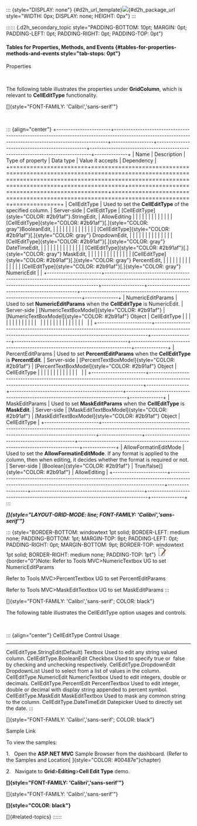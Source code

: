 ::: {style="DISPLAY: none"}
[](ms-xhelp:///?Id=d2h_url_template){#d2h_url_template}![](!package_url!){#d2h_package_url style="WIDTH: 0px; DISPLAY: none; HEIGHT: 0px"}
:::

:::::: {.d2h_secondary_topic style="PADDING-BOTTOM: 10pt; MARGIN: 0pt; PADDING-LEFT: 0pt; PADDING-RIGHT: 0pt; PADDING-TOP: 0pt"}
#### Tables for Properties, Methods, and Events {#tables-for-properties-methods-and-events style="tab-stops: 0pt"}

Properties

 

The following table illustrates the properties under **GridColumn**, which is relevant to **CellEditType** functionality.

[]{style="FONT-FAMILY: 'Calibri','sans-serif'"} 

 

::: {align="center"}
+-----------------------+---------------------------------------------------------------------------------------------------------------------------------------------------------+------------------+------------------------------------------------+------------------------------------------------------------------------------+--------------+
| Name                  | Description                                                                                                                                             | Type of property | Data type                                      | Value it accepts                                                             | Dependency   |
+=======================+=========================================================================================================================================================+==================+================================================+==============================================================================+==============+
| CellEditType          | Used to set the **CellEditType** of the specified column.                                                                                               | Server-side      | CellEditType                                   | [CellEditType]{style="COLOR: #2b91af"}.StringEdit,                           | AllowEditing |
|                       |                                                                                                                                                         |                  |                                                |                                                                              |              |
|                       |                                                                                                                                                         |                  |                                                | [CellEditType]{style="COLOR: #2b91af"}[.]{style="COLOR: gray"}BooleanEdit,   |              |
|                       |                                                                                                                                                         |                  |                                                |                                                                              |              |
|                       |                                                                                                                                                         |                  |                                                | [CellEditType]{style="COLOR: #2b91af"}[.]{style="COLOR: gray"} DropdownEdit, |              |
|                       |                                                                                                                                                         |                  |                                                |                                                                              |              |
|                       |                                                                                                                                                         |                  |                                                | [CellEditType]{style="COLOR: #2b91af"}[.]{style="COLOR: gray"} DateTimeEdit, |              |
|                       |                                                                                                                                                         |                  |                                                |                                                                              |              |
|                       |                                                                                                                                                         |                  |                                                | [CellEditType]{style="COLOR: #2b91af"}[.]{style="COLOR: gray"} MaskEdit,     |              |
|                       |                                                                                                                                                         |                  |                                                |                                                                              |              |
|                       |                                                                                                                                                         |                  |                                                | [CellEditType]{style="COLOR: #2b91af"}[.]{style="COLOR: gray"} PercentEdit,  |              |
|                       |                                                                                                                                                         |                  |                                                |                                                                              |              |
|                       |                                                                                                                                                         |                  |                                                | [CellEditType]{style="COLOR: #2b91af"}[.]{style="COLOR: gray"} NumericEdit   |              |
+-----------------------+---------------------------------------------------------------------------------------------------------------------------------------------------------+------------------+------------------------------------------------+------------------------------------------------------------------------------+--------------+
| NumericEditParams     | Used to set **NumericEditParams** when the **CellEditType** is NumericEdit.                                                                             | Server-side      | [NumericTextBoxModel]{style="COLOR: #2b91af"}  | [NumericTextBoxModel]{style="COLOR: #2b91af"} Object                         | CellEditType |
|                       |                                                                                                                                                         |                  |                                                |                                                                              |              |
|                       |                                                                                                                                                         |                  |                                                |                                                                              |              |
|                       |                                                                                                                                                         |                  |                                                |                                                                              |              |
|                       |                                                                                                                                                         |                  |                                                |                                                                              |              |
+-----------------------+---------------------------------------------------------------------------------------------------------------------------------------------------------+------------------+------------------------------------------------+------------------------------------------------------------------------------+--------------+
| PercentEditParams     | Used to set **PercentEditParams** when the **CellEditType** is **PercentEdit**.                                                                         | Server-side      | [PercentTextBoxModel]{style="COLOR: #2b91af"}  | [PercentTextBoxModel]{style="COLOR: #2b91af"} Object                         | CellEditType |
|                       |                                                                                                                                                         |                  |                                                |                                                                              |              |
|                       |                                                                                                                                                         |                  |                                                |                                                                              |              |
+-----------------------+---------------------------------------------------------------------------------------------------------------------------------------------------------+------------------+------------------------------------------------+------------------------------------------------------------------------------+--------------+
| MaskEditParams        | Used to set **MaskEditParams** when the **CellEditType** is **MaskEdit**.                                                                               | Server-side      | [MaskEditTextBoxModel]{style="COLOR: #2b91af"} | [MaskEditTextBoxModel]{style="COLOR: #2b91af"} Object                        | CellEditType |
+-----------------------+---------------------------------------------------------------------------------------------------------------------------------------------------------+------------------+------------------------------------------------+------------------------------------------------------------------------------+--------------+
| AllowFormatinEditMode | Used to set the **AllowFormatinEditMode**. If any format is applied to the column, then when editing, it decides whether the format is required or not. | Server-side      | [Boolean]{style="COLOR: #2b91af"}              | True/false[]{style="COLOR: #2b91af"}                                         | AllowEditing |
+-----------------------+---------------------------------------------------------------------------------------------------------------------------------------------------------+------------------+------------------------------------------------+------------------------------------------------------------------------------+--------------+
:::

***[]{style="LAYOUT-GRID-MODE: line; FONT-FAMILY: 'Calibri','sans-serif'"}*** 

::: {style="BORDER-BOTTOM: windowtext 1pt solid; BORDER-LEFT: medium none; PADDING-BOTTOM: 1pt; MARGIN-TOP: 9pt; PADDING-LEFT: 0pt; PADDING-RIGHT: 0pt; MARGIN-BOTTOM: 9pt; BORDER-TOP: windowtext 1pt solid; BORDER-RIGHT: medium none; PADDING-TOP: 1pt"}
![](ImagesExt/image58_6.jpg){border="0"}Note: Refer to Tools MVC\>NumericTextbox UG to set NumericEditParams

Refer to Tools MVC\>PercentTextbox UG to set PercentEditParams

Refer to Tools MVC\>MaskEditTextbox UG to set MaskEditParams
:::

[]{style="FONT-FAMILY: 'Calibri','sans-serif'; COLOR: black"} 

The following table illustrates the CellEditType option usages and controls.

 

::: {align="center"}
  CellEditType                       Control           Usage
  ---------------------------------- ----------------- -----------------------------------------------------------------------------------------
  CellEditType.StringEdit(Default)   Textbox           Used to edit any string valued column.
  CellEditType.BooleanEdit           Checkbox          Used to specify true or  false by checking and unchecking respectively.
  CellEditType.DropdownEdit          DropdownList      Used to select from a list of values in the column.
  CellEditType.NumericEdit           NumericTextbox    Used to edit integers, double or decimals.
  CellEditType.PercentEdit           PercentTextbox    Used to edit integer, double or decimal with display string appended to percent symbol.
  CellEditType.MaskEdit              MaskEditTextbox   Used to mask any common string to the column.
  CellEditType.DateTimeEdit          Datepicker        Used to directly set the date.
:::

[]{style="FONT-FAMILY: 'Calibri','sans-serif'; COLOR: black"} 

Sample Link

To view the samples:

1.   Open the **ASP.NET MVC** Sample Browser from the dashboard. (Refer to the Samples and Location[ ]{style="COLOR: #00487e"}chapter)

2.   Navigate to **Grid**\>**Editing**\>**Cell Edit Type** demo.

**[]{style="FONT-FAMILY: 'Calibri','sans-serif'"}** 

[]{style="FONT-FAMILY: 'Calibri','sans-serif'"} 

**[]{style="COLOR: black"}** 

[]{#related-topics}
::::::
